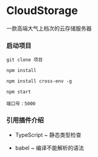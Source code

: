 # CloudStorage
一款高端大气上档次的云存储服务器

### 启动项目

```
git clone 项目

npm install

npm install cross-env -g

npm start

端口号：5000
```

### 引用插件介绍

* TypeScript ~ 静态类型检查

* babel ~ 编译不能解析的语法
